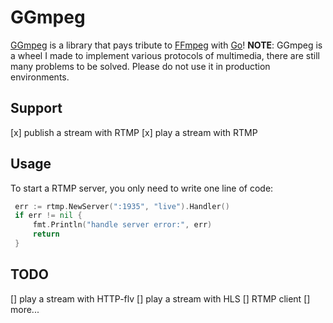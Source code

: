 # GGmpeg
[GGmpeg](https://github.com/SmartBrave/GGmpeg) is a library that pays tribute to [FFmpeg](https://ffmpeg.org/) with [Go](https://golang.org/)!
**NOTE**: GGmpeg is a wheel I made to implement various protocols of multimedia, there are still many problems to be solved. Please do not use it in production environments.

## Support
[x] publish a stream with RTMP
[x] play a stream with RTMP

## Usage
To start a RTMP server, you only need to write one line of code:
```go
 err := rtmp.NewServer(":1935", "live").Handler()
 if err != nil {
     fmt.Println("handle server error:", err)
     return
 }
```

## TODO
[] play a stream with HTTP-flv
[] play a stream with HLS
[] RTMP client
[] more...
